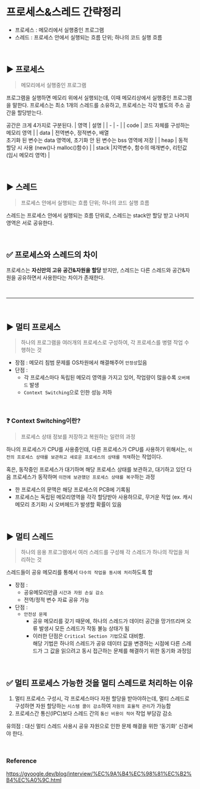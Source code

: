 # 프로세스&스레드 간략정리

- 프로세스 : 메모리에서 실행중인 프로그램
- 스레드 : 프로세스 안에서 실행되는 흐름 단위; 하나의 코드 실행 흐름

<br>

## ▶ 프로세스 
> 메모리에서 실행중인 프로그램

프로그램을 실행하면 메모리 위에서 실행되는데, 이때 메모리상에서 실행중인 프로그램을 말한다. 
프로세스는 최소 1개의 스레드를 소유하고, 프로세스는 각각 별도의 주소 공간을 할당받는다.

공간은 크게 4가지로 구분된다.
| 영역 | 설명 |
| - | - |
| code | 코드 자체를 구성하는 메모리 영역 | 
| data | 전역변수, 정적변수, 배열 <br> 초기화 된 변수는 data 영역에, 초기화 안 된 변수는 bss 영역에 저장 | 
| heap | 동적 할당 시 사용 (new()나 malloc()함수) |
| stack |지역변수, 함수의 매개변수, 리턴값 (임시 메모리 영역) | 

<br>

## ▶ 스레드 
> 프로세스 안에서 실행되는 흐름 단위; 하나의 코드 실행 흐름

스레드는 프로세스 안에서 실행되는 흐름 단위로, 스레드는 stack만 할당 받고 나머지 영역은 서로 공유한다. 

<Br>

## ✅ 프로세스와 스레드의 차이
프로세스는 <b>자신만의 고유 공간&자원을 할당</b> 받지만, 스레드는 다른 스레드와 공간&자원을 공유하면서 사용한다는 차이가 존재한다. 


<br>

<hr>

<br>

## ▶ 멀티 프로세스 
>하나의 프로그램을 여러개의 프로세스로 구성하여, 각 프로세스를 병렬 작업 수행하는 것
- 장점 : 메모리 침범 문제를 OS차원에서 해결해주어 `안정성`있음
- 단점 : 
    - 각 프로세스마다 독립된 메모리 영역을 가지고 있어, 작업량이 많을수록 `오버헤드` 발생
    - `Context Switching`으로 인한 성능 저하

<br>


###  ❓ Context Switching이란?
> 프로세스 상태 정보를 저장하고 복원하는 일련의 과정

하나의 프로세스가 CPU를 사용중인데, 다른 프로세스가 CPU를 사용하기 위해서는, `이전의 프로세스 상태를 보관하고 새로운 프로세스의 상태를 적재`하는 작업이다.

혹은, 동작중인 프로세스가 대기하며 해당 프로세스 상태를 보관하고, 대기하고 있던 다음 프로세스가 동작하며 `이전에 보관했던 프로세스 상태를 복구`하는 과정

- 한 프로세스의 문맥은 해당 프로세스의 PCB에 기록됨
- 프로세스는 독립된 메모리영역을 각각 할당받아 사용하므로, 무거운 작업 (ex. 캐시 메모리 초기화) 시 오버헤드가 발생할 확률이 있음


<br>

## ▶ 멀티 스레드 
> 하나의 응용 프로그램에서 여러 스레드를 구성해 각 스레드가 하나의 작업을 처리하는 것

스레드들이 공유 메모리를 통해서 `다수의 작업을 동시에 처리`하도록 함
- 장점 : 
    - 공유메모리만큼 `시간과 자원 손실 감소`
    - 전역/정적 변수 자료 공유 가능
- 단점 :
    - `안전성 문제`
        - 공유 메모리를 갖기 때문에, 하나의 스레드가 데이터 공간을 망가뜨리며 오류 발생시 모든 스레드가 작동 불능 상태가 됨 
        - 이러한 단점은 `Critical Section 기법`으로 대비함.   
        해당 기법은 하나의 스레드가 공유 데이터 값을 변경하는 시점에 다른 스레드가 그 값을 읽으려고 동시 접근하는 문제를 해결하기 위한 동기화 과정임


<br>

## ✅ 멀티 프로세스 가능한 것을 멀티 스레드로 처리하는 이유
1. 멀티 프로세스 구성시, 각 프로세스마다 자원 할당을 받아야하는데, 멀티 스레드로 구성하면 자원 할당하는 `시스템 콜이 감소`하여 `자원의 효율적 관리`가 가능함
2. 프로세스간 통신(IPC)보다 스레드 간의 `통신 비용이 적어` 작업 부담감 감소

유의점 : 대신 멀티 스레드 사용시 공유 자원으로 인한 문제 해결을 위한 '동기화' 신경써야 한다.


<br>


### Reference
https://gyoogle.dev/blog/interview/%EC%9A%B4%EC%98%81%EC%B2%B4%EC%A0%9C.html